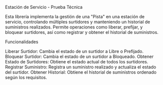 Estación de Servicio - Prueba Técnica

Esta librería implementa la gestión de una "Pista" en una estación de servicio, controlando múltiples surtidores y manteniendo un historial de suministros realizados. Permite operaciones como liberar, prefijar, y bloquear surtidores, así como registrar y obtener el historial de suministros.

Funcionalidades

Liberar Surtidor: Cambia el estado de un surtidor a Libre o Prefijado.
Bloquear Surtidor: Cambia el estado de un surtidor a Bloqueado.
Obtener Estado de Surtidores: Obtiene el estado actual de todos los surtidores.
Registrar Suministro: Registra un suministro realizado y actualiza el estado del surtidor.
Obtener Historial: Obtiene el historial de suministros ordenado según los requisitos.
